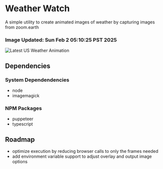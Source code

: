 # Weather Watch

A simple utility to create animated images of weather by capturing images from zoom.earth

### Image Updated: Sun Feb  2 05:10:25 PST 2025

![Latest US Weather Animation](animations/2025-02-02.webp)

## Dependencies
### System Dependendencies
* node
* imagemagick
### NPM Packages
* puppeteer
* typescript

## Roadmap
* optimize execution by reducing browser calls to only the frames needed
* add environment variable support to adjust overlay and output image options
